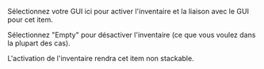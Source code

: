 Sélectionnez votre GUI ici pour activer l'inventaire et la liaison avec le GUI pour cet item.

Sélectionnez "Empty" pour désactiver l'inventaire (ce que vous voulez dans la plupart des cas).

L'activation de l'inventaire rendra cet item non stackable.